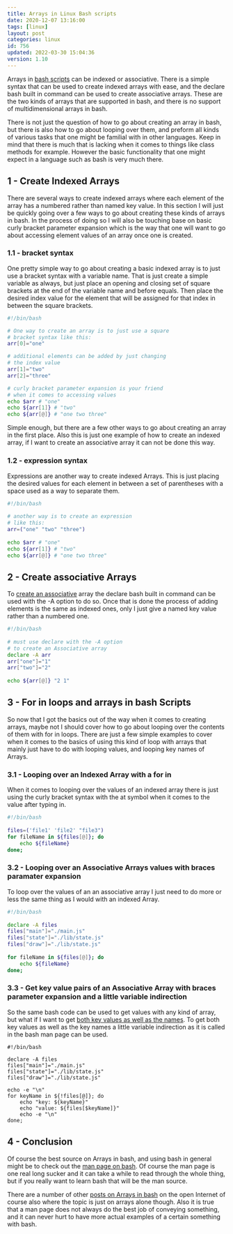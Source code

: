 ```yaml
---
title: Arrays in Linux Bash scripts
date: 2020-12-07 13:16:00
tags: [linux]
layout: post
categories: linux
id: 756
updated: 2022-03-30 15:04:36
version: 1.10
---
```


Arrays in [bash scripts](/2020/11/27/linux-bash-script/) can be indexed or associative. There is a simple syntax that can be used to create indexed arrays with ease, and the declare bash built in command can be used to create associative arrays. These are the two kinds of arrays that are supported in bash, and there is no support of multidimensional arrays in bash.

There is not just the question of how to go about creating an array in bash, but there is also how to go about looping over them, and preform all kinds of various tasks that one might be familial with in other languages. Keep in mind that there is much that is lacking when it comes to things like class methods for example. However the basic functionality that one might expect in a language such as bash is very much there.

<!-- more -->

## 1 - Create Indexed Arrays

There are several ways to create indexed arrays where each element of the array has a numbered rather than named key value. In this section I will just be quickly going over a few ways to go about creating these kinds of arrays in bash. In the process of doing so I will also be touching base on basic curly bracket parameter expansion which is the way that one will want to go about accessing element values of an array once one is created.

### 1.1 - bracket syntax

One pretty simple way to go about creating a basic indexed array is to just use a bracket syntax with a variable name. That is just create a simple variable as always, but just place an opening and closing set of square brackets at the end of the variable name and before equals. Then place the desired index value for the element that will be assigned for that index in between the square brackets.

```bash
#!/bin/bash

# One way to create an array is to just use a square 
# bracket syntax like this:
arr[0]="one"

# additional elements can be added by just changing
# the index value
arr[1]="two"
arr[2]="three"

# curly bracket parameter expansion is your friend
# when it comes to accessing values
echo $arr # "one"
echo ${arr[1]} # "two"
echo ${arr[@]} # "one two three"
```

Simple enough, but there are a few other ways to go about creating an array in the first place. Also this is just one example of how to create an indexed array, if I want to create an associative array it can not be done this way.

### 1.2 - expression syntax

Expressions are another way to create indexed Arrays. This is just placing the desired values for each element in between a set of parentheses with a space used as a way to separate them.

```bash
#!/bin/bash
 
# another way is to create an expression
# like this:
arr=("one" "two" "three")
 
echo $arr # "one"
echo ${arr[1]} # "two"
echo ${arr[@]} # "one two three"
```

## 2 - Create associative Arrays

To [create an associative](https://www.linuxjournal.com/content/bash-associative-arrays) array the declare bash built in command can be used with the -A option to do so. Once that is done the process of adding elements is the same as indexed ones, only I just give a named key value rather than a numbered one.

```bash
#!/bin/bash
 
# must use declare with the -A option
# to create an Associative array
declare -A arr
arr["one"]="1"
arr["two"]="2"
 
echo ${arr[@]} "2 1"
```

## 3 - For in loops and arrays in bash Scripts

So now that I got the basics out of the way when it comes to creating arrays, maybe not I should cover how to go about looping over the contents of them with for in loops. There are just a few simple examples to cover when it comes to the basics of using this kind of loop with arrays that mainly just have to do with looping values, and looping key names of Arrays.

### 3.1 - Looping over an Indexed Array with a for in

When it comes to looping over the values of an indexed array there is just using the curly bracket syntax with the at symbol when it comes to the value after typing in.

```bash
#!/bin/bash
 
files=('file1' 'file2' "file3")
for fileName in ${files[@]}; do
    echo ${fileName}
done;
```

### 3.2 - Looping over an Associative Arrays values with braces paramater expansion 

To loop over the values of an an associative array I just need to do more or less the same thing as I would with an indexed Array.

```bash
#!/bin/bash
 
declare -A files
files["main"]="./main.js"
files["state"]="./lib/state.js"
files["draw"]="./lib/state.js"
 
for fileName in ${files[@]}; do
    echo ${fileName}
done;
```

### 3.3 - Get key value pairs of an Associative Array with braces parameter expansion and a little variable indirection 

So the same bash code can be used to get values with any kind of array, but what if I want to get [both key values as well as the names](https://stackoverflow.com/questions/3112687/how-to-iterate-over-associative-arrays-in-bash). To get both key values as well as the key names a little variable indirection as it is called in the bash man page can be used.

```
#!/bin/bash

declare -A files
files["main"]="./main.js"
files["state"]="./lib/state.js"
files["draw"]="./lib/state.js"
 
echo -e "\n"
for keyName in ${!files[@]}; do
    echo "key: ${keyName}"
    echo "value: ${files[$keyName]}"
    echo -e "\n"
done;
```

## 4 - Conclusion

Of course the best source on Arrays in bash, and using bash in general might be to check out the [man page on bash](https://linux.die.net/man/1/bash). Of course the man page is one real long sucker and it can take a while to read through the whole thing, but if you really want to learn bash that will be the man source.

There are a number of other [posts on Arrays in bash](https://opensource.com/article/18/5/you-dont-know-bash-intro-bash-arrays) on the open Internet of course also where the topic is just on arrays alone though. Also it is true that a man page does not always do the best job of conveying something, and it can never hurt to have more actual examples of a certain something with bash.